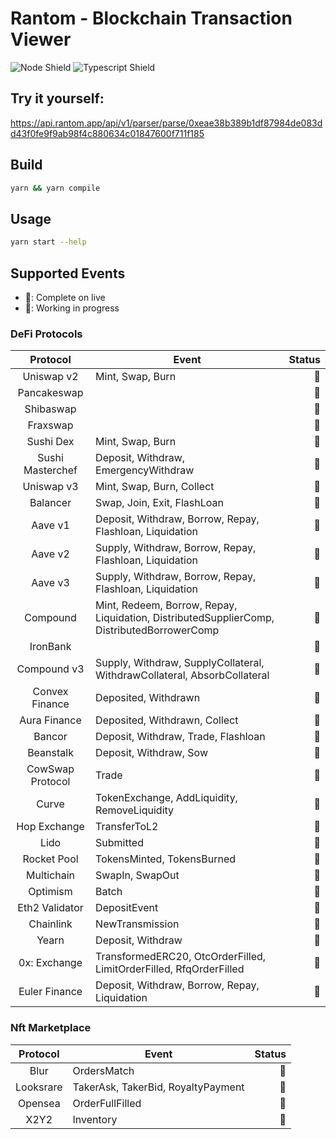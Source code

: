 # Rantom - Blockchain Transaction Viewer

![Node Shield](https://img.shields.io/badge/Node-%5E16.0.0-brightgreen?style=flat-square&logo=JavaScript)
![Typescript Shield](https://img.shields.io/badge/Typescript-%5E4.6.3-blue?style=flat-square&logo=TypeScript)

## Try it yourself:
https://api.rantom.app/api/v1/parser/parse/0xeae38b389b1df87984de083dd43f0fe9f9ab98f4c880634c01847600f711f185

## Build
```bash
yarn && yarn compile
```

## Usage
```bash
yarn start --help
```

## Supported Events

- 🌱: Complete on live
- 🔨: Working in progress

### DeFi Protocols

|     Protocol     | Event                                                                                      | Status |
|:----------------:|--------------------------------------------------------------------------------------------|-------:|
|    Uniswap v2    | Mint, Swap, Burn                                                                           |     🌱 |
|   Pancakeswap    |                                                                                            |     🌱 |
|    Shibaswap     |                                                                                            |     🌱 |
|     Fraxswap     |                                                                                            |     🌱 |
|    Sushi Dex     | Mint, Swap, Burn                                                                           |     🌱 |
| Sushi Masterchef | Deposit, Withdraw, EmergencyWithdraw                                                       |     🌱 |
|    Uniswap v3    | Mint, Swap, Burn, Collect                                                                  |     🌱 |
|     Balancer     | Swap, Join, Exit, FlashLoan                                                                |     🌱 |
|     Aave v1      | Deposit, Withdraw, Borrow, Repay, Flashloan, Liquidation                                   |     🌱 |
|     Aave v2      | Supply, Withdraw, Borrow, Repay, Flashloan, Liquidation                                    |     🌱 |
|     Aave v3      | Supply, Withdraw, Borrow, Repay, Flashloan, Liquidation                                    |     🌱 |
|     Compound     | Mint, Redeem, Borrow, Repay, Liquidation, DistributedSupplierComp, DistributedBorrowerComp |     🌱 |
|     IronBank     |                                                                                            |     🌱 |
|   Compound v3    | Supply, Withdraw, SupplyCollateral, WithdrawCollateral, AbsorbCollateral                   |     🌱 |
|  Convex Finance  | Deposited, Withdrawn                                                                       |     🌱 |
|   Aura Finance   | Deposited, Withdrawn, Collect                                                              |     🌱 |
|      Bancor      | Deposit, Withdraw, Trade, Flashloan                                                        |     🌱 |
|    Beanstalk     | Deposit, Withdraw, Sow                                                                     |     🌱 |
| CowSwap Protocol | Trade                                                                                      |     🌱 |
|      Curve       | TokenExchange, AddLiquidity, RemoveLiquidity                                               |     🌱 |
|   Hop Exchange   | TransferToL2                                                                               |     🌱 |
|       Lido       | Submitted                                                                                  |     🌱 |
|   Rocket Pool    | TokensMinted, TokensBurned                                                                 |     🌱 |
|    Multichain    | SwapIn, SwapOut                                                                            |     🌱 |
|     Optimism     | Batch                                                                                      |     🌱 |
|  Eth2 Validator  | DepositEvent                                                                               |     🌱 |
|    Chainlink     | NewTransmission                                                                            |     🌱 |
|      Yearn       | Deposit, Withdraw                                                                          |     🌱 |
|   0x: Exchange   | TransformedERC20, OtcOrderFilled, LimitOrderFilled, RfqOrderFilled                         |     🌱 |
|  Euler Finance   | Deposit, Withdraw, Borrow, Repay, Liquidation                                              |     🌱 |

### Nft Marketplace

| Protocol  | Event                              | Status |
|:---------:|------------------------------------|-------:|
|   Blur    | OrdersMatch                        |     🌱 |
| Looksrare | TakerAsk, TakerBid, RoyaltyPayment |     🌱 |
|  Opensea  | OrderFullFilled                    |     🌱 |
|   X2Y2    | Inventory                          |     🌱 |
